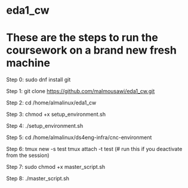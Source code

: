 # eda1_cw

# These are the steps to run the coursework on a brand new fresh machine

Step 0:
sudo dnf install git

Step 1: 
git clone https://github.com/malmousawi/eda1_cw.git

Step 2:
cd /home/almalinux/eda1_cw

Step 3: 
chmod +x setup_environment.sh

Step 4:
./setup_environment.sh

Step 5:
cd /home/almalinux/ds4eng-infra/cnc-environment

Step 6:
tmux new -s test
tmux attach -t test (# run this if you deactivate from the session)

Step 7:
sudo chmod +x master_script.sh

Step 8:
./master_script.sh
